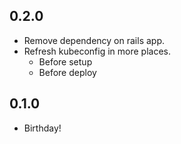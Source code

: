## 0.2.0
* Remove dependency on rails app.
* Refresh kubeconfig in more places.
  - Before setup
  - Before deploy

## 0.1.0
* Birthday!
